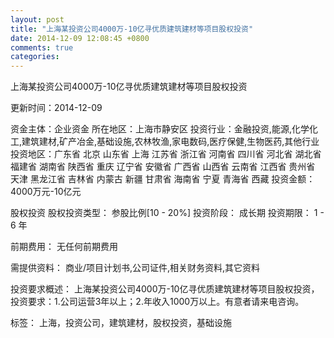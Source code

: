 ```yaml
---
layout: post
title: "上海某投资公司4000万-10亿寻优质建筑建材等项目股权投资"
date: 2014-12-09 12:08:45 +0800
comments: true
categories: 
---
```

上海某投资公司4000万-10亿寻优质建筑建材等项目股权投资



更新时间：2014-12-09

资金主体：企业资金
所在地区：上海市静安区
投资行业：金融投资,能源,化学化工,建筑建材,矿产冶金,基础设施,农林牧渔,家电数码,医疗保健,生物医药,其他行业
投资地区：广东省 北京 山东省 上海 江苏省 浙江省 河南省 四川省 河北省 湖北省 福建省 湖南省 陕西省 重庆 辽宁省 安徽省 广西省 山西省 云南省 江西省 贵州省 天津 黑龙江省 吉林省 内蒙古 新疆 甘肃省 海南省 宁夏 青海省 西藏
投资金额：4000万元-10亿元

股权投资
股权投资类型：
                            参股比例[10 - 20%] 
                                                                                投资阶段：
                            成长期 
                                                                                                                                        投资期限：
                            1 - 6 年

前期费用：
无任何前期费用

需提供资料：
商业/项目计划书,公司证件,相关财务资料,其它资料

投资要求概述：
上海某投资公司4000万-10亿寻优质建筑建材等项目股权投资，投资要求：1.公司运营3年以上；2.年收入1000万以上。有意者请来电咨询。

标签：
上海，投资公司，建筑建材，股权投资，基础设施

